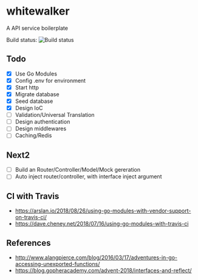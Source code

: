 # whitewalker
A API service boilerplate

Build status: ![Build status](https://travis-ci.com/tpphu/whitewaker.svg?branch=master)

## Todo

- [x] Use Go Modules
- [x] Config .env for environment
- [x] Start http
- [x] Migrate database
- [x] Seed database
- [x] Design IoC
- [ ] Validation/Universal Translation
- [ ] Design authentication
- [ ] Design middlewares
- [ ] Caching/Redis

## Next2

- [ ] Build an Router/Controller/Model/Mock gereration
- [ ] Auto inject router/controller, with interface inject argument

## CI with Travis

- https://arslan.io/2018/08/26/using-go-modules-with-vendor-support-on-travis-ci/
- https://dave.cheney.net/2018/07/16/using-go-modules-with-travis-ci
  

## References

- http://www.alangpierce.com/blog/2016/03/17/adventures-in-go-accessing-unexported-functions/
- https://blog.gopheracademy.com/advent-2018/interfaces-and-reflect/
